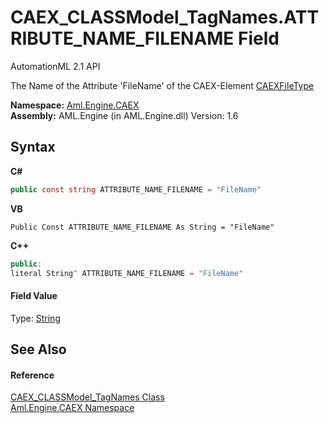 # CAEX_CLASSModel_TagNames.ATTRIBUTE_NAME_FILENAME Field
AutomationML 2.1 API 

The Name of the Attribute 'FileName' of the CAEX-Element <a href="T_Aml_Engine_CAEX_CAEXFileType">CAEXFileType</a>

**Namespace:**&nbsp;<a href="N_Aml_Engine_CAEX">Aml.Engine.CAEX</a><br />**Assembly:**&nbsp;AML.Engine (in AML.Engine.dll) Version: 1.6

## Syntax

**C#**<br />
``` C#
public const string ATTRIBUTE_NAME_FILENAME = "FileName"
```

**VB**<br />
``` VB
Public Const ATTRIBUTE_NAME_FILENAME As String = "FileName"
```

**C++**<br />
``` C++
public:
literal String^ ATTRIBUTE_NAME_FILENAME = "FileName"
```


#### Field Value
Type: <a href="https://docs.microsoft.com/dotnet/api/system.string" target="_parent" rel="noopener noreferrer">String</a>

## See Also


#### Reference
<a href="T_Aml_Engine_CAEX_CAEX_CLASSModel_TagNames">CAEX_CLASSModel_TagNames Class</a><br /><a href="N_Aml_Engine_CAEX">Aml.Engine.CAEX Namespace</a><br />